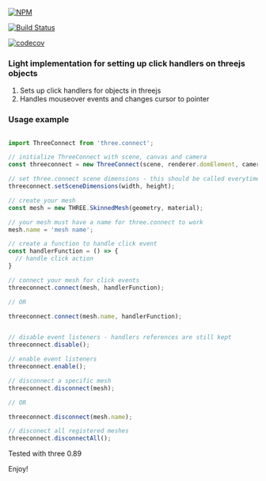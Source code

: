 [![NPM](https://nodei.co/npm/three.connect.png?downloads=true&downloadRank=true&stars=true)](https://nodei.co/npm/three.connect/)

[![Build Status](https://travis-ci.org/{icynoangel}/{three.connect}.png?branch=master)](https://travis-ci.org/{icynoangel}/{three.connect})

[![codecov](https://codecov.io/gh/icynoangel/three.connect/branch/master/graph/badge.svg)](https://codecov.io/gh/icynoangel/three.connect)

### Light implementation for setting up click handlers on threejs objects

1. Sets up click handlers for objects in threejs
2. Handles mouseover events and changes cursor to pointer

### Usage example

```javascript

import ThreeConnect from 'three.connect';

// initialize ThreeConnect with scene, canvas and camera
const threeconnect = new ThreeConnect(scene, renderer.domElement, camera);

// set three.connect scene dimensions - this should be called everytime your scene changes its dimensions
threeconnect.setSceneDimensions(width, height); 

// create your mesh
const mesh = new THREE.SkinnedMesh(geometry, material);

// your mesh must have a name for three.connect to work
mesh.name = 'mesh name';

// create a function to handle click event
const handlerFunction = () => { 
  // handle click action
}

// connect your mesh for click events
threeconnect.connect(mesh, handlerFunction);

// OR

threeconnect.connect(mesh.name, handlerFunction);


// disable event listeners - handlers references are still kept
threeconnect.disable();

// enable event listeners
threeconnect.enable();

// disconnect a specific mesh
threeconnect.disconnect(mesh);

// OR

threeconnect.disconnect(mesh.name);

// disconect all registered meshes
threeconnect.disconnectAll();

```

Tested with three 0.89

Enjoy!
